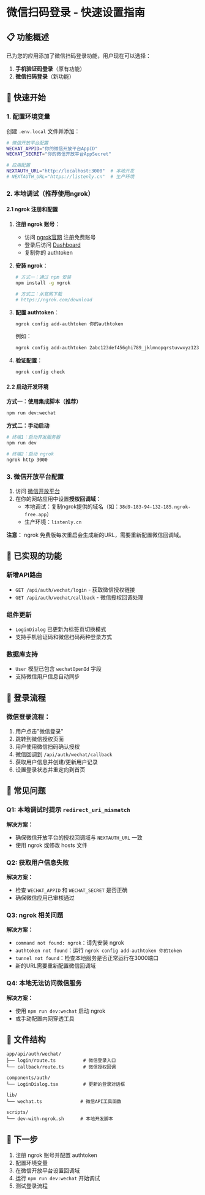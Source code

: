 # 微信扫码登录 - 快速设置指南

## 📋 功能概述

已为您的应用添加了微信扫码登录功能，用户现在可以选择：
1. **手机验证码登录**（原有功能）
2. **微信扫码登录**（新功能）

## 🚀 快速开始

### 1. 配置环境变量

创建 `.env.local` 文件并添加：

```bash
# 微信开放平台配置
WECHAT_APPID="你的微信开放平台AppID"
WECHAT_SECRET="你的微信开放平台AppSecret"

# 应用配置
NEXTAUTH_URL="http://localhost:3000"  # 本地开发
# NEXTAUTH_URL="https://listenly.cn"  # 生产环境
```

### 2. 本地调试（推荐使用ngrok）

#### 2.1 ngrok 注册和配置
1. **注册 ngrok 账号**：
   - 访问 [ngrok官网](https://ngrok.com/) 注册免费账号
   - 登录后访问 [Dashboard](https://dashboard.ngrok.com/get-started/your-authtoken)
   - 复制你的 authtoken

2. **安装 ngrok**：
   ```bash
   # 方式一：通过 npm 安装
   npm install -g ngrok
   
   # 方式二：从官网下载
   # https://ngrok.com/download
   ```

3. **配置 authtoken**：
   ```bash
   ngrok config add-authtoken 你的authtoken
   ```
   例如：
   ```bash
   ngrok config add-authtoken 2abc123def456ghi789_jklmnopqrstuvwxyz123456789
   ```

4. **验证配置**：
   ```bash
   ngrok config check
   ```

#### 2.2 启动开发环境

**方式一：使用集成脚本（推荐）**
```bash
npm run dev:wechat
```

**方式二：手动启动**
```bash
# 终端1：启动开发服务器
npm run dev

# 终端2：启动 ngrok
ngrok http 3000
```

### 3. 微信开放平台配置

1. 访问 [微信开放平台](https://open.weixin.qq.com/)
2. 在你的网站应用中设置**授权回调域**：
   - 本地调试：复制ngrok提供的域名（如：`38d9-183-94-132-185.ngrok-free.app`）
   - 生产环境：`listenly.cn`

**注意：** ngrok 免费版每次重启会生成新的URL，需要重新配置微信回调域。

## 🔧 已实现的功能

### 新增API路由
- `GET /api/auth/wechat/login` - 获取微信授权链接
- `GET /api/auth/wechat/callback` - 微信授权回调处理

### 组件更新
- `LoginDialog` 已更新为标签页切换模式
- 支持手机验证码和微信扫码两种登录方式

### 数据库支持
- `User` 模型已包含 `wechatOpenId` 字段
- 支持微信用户信息自动同步

## 🔄 登录流程

### 微信登录流程：
1. 用户点击"微信登录"
2. 跳转到微信授权页面
3. 用户使用微信扫码确认授权
4. 微信回调到 `/api/auth/wechat/callback`
5. 获取用户信息并创建/更新用户记录
6. 设置登录状态并重定向到首页

## 🐛 常见问题

### Q1: 本地调试时提示 `redirect_uri_mismatch`
**解决方案：**
- 确保微信开放平台的授权回调域与 `NEXTAUTH_URL` 一致
- 使用 ngrok 或修改 hosts 文件

### Q2: 获取用户信息失败
**解决方案：**
- 检查 `WECHAT_APPID` 和 `WECHAT_SECRET` 是否正确
- 确保微信应用已审核通过

### Q3: ngrok 相关问题
**解决方案：**
- `command not found: ngrok`：请先安装 ngrok
- `authtoken not found`：运行 `ngrok config add-authtoken 你的token`
- `tunnel not found`：检查本地服务是否正常运行在3000端口
- 新的URL需要重新配置微信回调域

### Q4: 本地无法访问微信服务
**解决方案：**
- 使用 `npm run dev:wechat` 启动 ngrok
- 或手动配置内网穿透工具

## 📁 文件结构

```
app/api/auth/wechat/
├── login/route.ts          # 微信登录入口
└── callback/route.ts       # 微信授权回调

components/auth/
└── LoginDialog.tsx         # 更新的登录对话框

lib/
└── wechat.ts              # 微信API工具函数

scripts/
└── dev-with-ngrok.sh      # 本地开发脚本
```

## 🎯 下一步

1. 注册 ngrok 账号并配置 authtoken
2. 配置环境变量
3. 在微信开放平台设置回调域
4. 运行 `npm run dev:wechat` 开始调试
5. 测试登录流程


